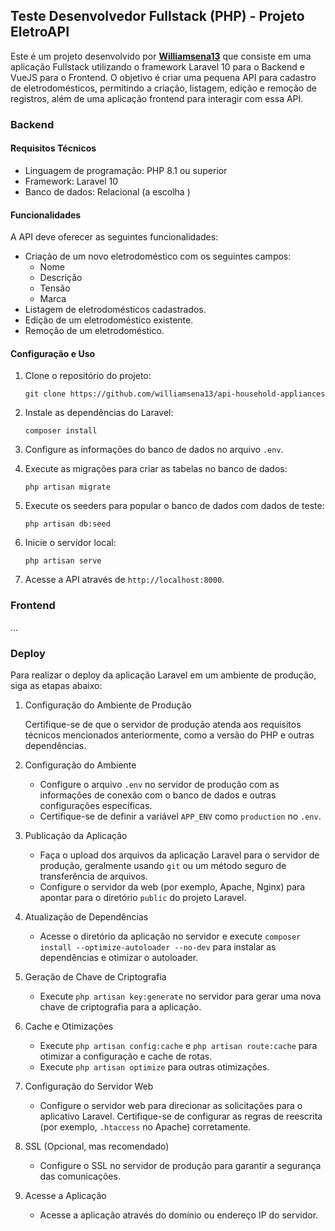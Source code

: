 
## Teste Desenvolvedor Fullstack (PHP) - Projeto EletroAPI

Este é um projeto desenvolvido por **[Williamsena13](https://williamsena13.github.io)** que consiste em uma aplicação Fullstack utilizando o framework Laravel 10 para o Backend e VueJS para o Frontend. O objetivo é criar uma pequena API para cadastro de eletrodomésticos, permitindo a criação, listagem, edição e remoção de registros, além de uma aplicação frontend para interagir com essa API.

### Backend

#### Requisitos Técnicos
- Linguagem de programação: PHP 8.1 ou superior
- Framework: Laravel 10
- Banco de dados: Relacional (a escolha )

#### Funcionalidades

A API deve oferecer as seguintes funcionalidades:

- Criação de um novo eletrodoméstico com os seguintes campos:
  - Nome
  - Descrição
  - Tensão
  - Marca
- Listagem de eletrodomésticos cadastrados.
- Edição de um eletrodoméstico existente.
- Remoção de um eletrodoméstico.

#### Configuração e Uso

1. Clone o repositório do projeto:

   ```
   git clone https://github.com/williamsena13/api-household-appliances
   ```

2. Instale as dependências do Laravel:

   ```
   composer install
   ```

3. Configure as informações do banco de dados no arquivo `.env`.

4. Execute as migrações para criar as tabelas no banco de dados:

   ```
   php artisan migrate
   ```

5. Execute os seeders para popular o banco de dados com dados de teste:

   ```
   php artisan db:seed
   ```

6. Inicie o servidor local:

   ```
   php artisan serve
   ```

7. Acesse a API através de `http://localhost:8000`.

### Frontend

...

### Deploy

Para realizar o deploy da aplicação Laravel em um ambiente de produção, siga as etapas abaixo:

1. Configuração do Ambiente de Produção

   Certifique-se de que o servidor de produção atenda aos requisitos técnicos mencionados anteriormente, como a versão do PHP e outras dependências.

2. Configuração do Ambiente

   - Configure o arquivo `.env` no servidor de produção com as informações de conexão com o banco de dados e outras configurações específicas.
   - Certifique-se de definir a variável `APP_ENV` como `production` no `.env`.

3. Publicação da Aplicação

   - Faça o upload dos arquivos da aplicação Laravel para o servidor de produção, geralmente usando `git` ou um método seguro de transferência de arquivos.
   - Configure o servidor da web (por exemplo, Apache, Nginx) para apontar para o diretório `public` do projeto Laravel.

4. Atualização de Dependências

   - Acesse o diretório da aplicação no servidor e execute `composer install --optimize-autoloader --no-dev` para instalar as dependências e otimizar o autoloader.

5. Geração de Chave de Criptografia

   - Execute `php artisan key:generate` no servidor para gerar uma nova chave de criptografia para a aplicação.

6. Cache e Otimizações

   - Execute `php artisan config:cache` e `php artisan route:cache` para otimizar a configuração e cache de rotas.
   - Execute `php artisan optimize` para outras otimizações.

7. Configuração do Servidor Web

   - Configure o servidor web para direcionar as solicitações para o aplicativo Laravel. Certifique-se de configurar as regras de reescrita (por exemplo, `.htaccess` no Apache) corretamente.

8. SSL (Opcional, mas recomendado)

   - Configure o SSL no servidor de produção para garantir a segurança das comunicações.

9. Acesse a Aplicação

   - Acesse a aplicação através do domínio ou endereço IP do servidor.
